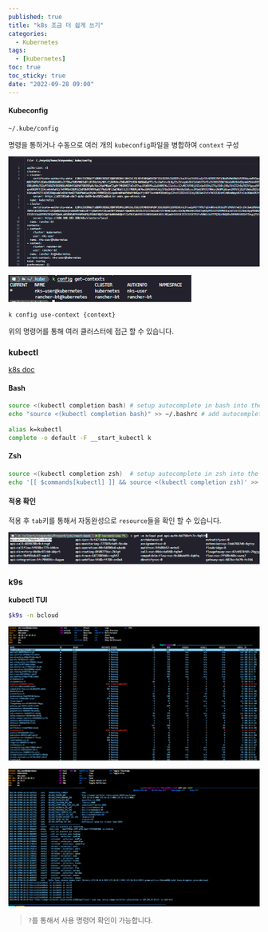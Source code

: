 ```yaml
---
published: true
title: "k8s 조금 더 쉽게 쓰기"
categories:
  - Kubernetes
tags:
  - [kubernetes]
toc: true
toc_sticky: true
date: "2022-09-28 09:00"
---
```


#### Kubeconfig

```bash
~/.kube/config
```

명령을 통하거나 수동으로 여러 개의 `kubeconfig`파일을 병합하여 `context` 구성

![image-20220928094847492](../../../assets/images/posts/2022-09-28-post-k8s-cozy/image-20220928094847492.png)

![image-20220928094501358](../../../assets/images/posts/2022-09-28-post-k8s-cozy/image-20220928094501358.png)

```bash
k config use-context {context}
```

위의 명령어를 통해 여러 클러스터에 접근 할 수 있습니다.

### kubectl

[k8s doc](https://kubernetes.io/docs/reference/kubectl/cheatsheet/)

#### Bash

```bash
source <(kubectl completion bash) # setup autocomplete in bash into the current shell, bash-completion package should be installed first.
echo "source <(kubectl completion bash)" >> ~/.bashrc # add autocomplete permanently to your bash shell.
```

```bash
alias k=kubectl
complete -o default -F __start_kubectl k
```

#### Zsh

```bash
source <(kubectl completion zsh)  # setup autocomplete in zsh into the current shell
echo '[[ $commands[kubectl] ]] && source <(kubectl completion zsh)' >> ~/.zshrc # add autocomplete permanently to your zsh shell
```

#### 적용 확인

적용 후 `tab`키를 통해서 자동완성으로 `resource`들을 확인 할 수 있습니다.

![image-20220928094031158](../../../assets/images/posts/2022-09-28-post-k8s-cozy/image-20220928094031158.png)

### k9s

**kubectl TUI**

```bash
$k9s -n bcloud
```

![image-20220928093205207](../../../assets/images/posts/2022-09-28-post-k8s-cozy/image-20220928093205207.png)

![image-20220928093705434](../../../assets/images/posts/2022-09-28-post-k8s-cozy/image-20220928093705434.png)

> `?`를 통해서 사용 명령어 확인이 가능합니다.
